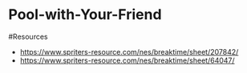 # Pool-with-Your-Friend

#Resources
- https://www.spriters-resource.com/nes/breaktime/sheet/207842/
- https://www.spriters-resource.com/nes/breaktime/sheet/64047/
